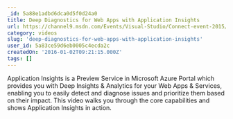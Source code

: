 ```yaml
---
_id: 5a88e1adbd6dca0d5f0d24a0
title: Deep Diagnostics for Web Apps with Application Insights
url: https://channel9.msdn.com/Events/Visual-Studio/Connect-event-2015/603
category: videos
slug: 'deep-diagnostics-for-web-apps-with-application-insights'
user_id: 5a83ce59d6eb0005c4ecda2c
createdOn: '2016-01-02T09:21:15.000Z'
tags: []
---
```


<div class="entry-content">
<div id="entry-body">

Application Insights is a Preview Service in Microsoft Azure Portal which provides you with Deep Insights &amp; Analytics for your Web Apps &amp; Services, enabling you to easily detect and diagnose issues and prioritize them based on their impact. This video walks you through the core capabilities and shows Application Insights in action.

</div>
</div>
&nbsp;
